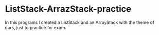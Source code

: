 # ListStack-ArrazStack-practice
In this programs I created a ListStack and an ArrayStack with the theme of cars, just to practice for exam.
